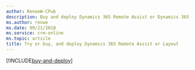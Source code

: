 ```yaml
---
author: ReneeW-CPub
description: Buy and deploy Dynamics 365 Remote Assist or Dynamics 365 Layout
ms.author: renwe
ms.date: 09/21/2018
ms.service: crm-online
ms.topic: article
title: Try or buy, and deploy Dynamics 365 Remote Assist or Layout
---
```

[!INCLUDE[buy-and-deploy](../includes/buy-and-deploy.md)]
